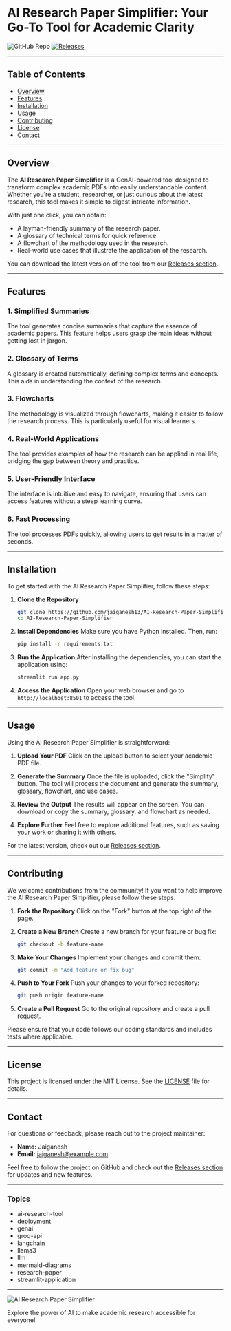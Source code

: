 # AI Research Paper Simplifier: Your Go-To Tool for Academic Clarity

![GitHub Repo](https://img.shields.io/badge/GitHub-Repo-blue.svg) [![Releases](https://img.shields.io/badge/Releases-v1.0-orange.svg)](https://github.com/jaiganesh13/AI-Research-Paper-Simplifier/releases)

---

## Table of Contents

- [Overview](#overview)
- [Features](#features)
- [Installation](#installation)
- [Usage](#usage)
- [Contributing](#contributing)
- [License](#license)
- [Contact](#contact)

---

## Overview

The **AI Research Paper Simplifier** is a GenAI-powered tool designed to transform complex academic PDFs into easily understandable content. Whether you're a student, researcher, or just curious about the latest research, this tool makes it simple to digest intricate information.

With just one click, you can obtain:

- A layman-friendly summary of the research paper.
- A glossary of technical terms for quick reference.
- A flowchart of the methodology used in the research.
- Real-world use cases that illustrate the application of the research.

You can download the latest version of the tool from our [Releases section](https://github.com/jaiganesh13/AI-Research-Paper-Simplifier/releases).

---

## Features

### 1. Simplified Summaries
The tool generates concise summaries that capture the essence of academic papers. This feature helps users grasp the main ideas without getting lost in jargon.

### 2. Glossary of Terms
A glossary is created automatically, defining complex terms and concepts. This aids in understanding the context of the research.

### 3. Flowcharts
The methodology is visualized through flowcharts, making it easier to follow the research process. This is particularly useful for visual learners.

### 4. Real-World Applications
The tool provides examples of how the research can be applied in real life, bridging the gap between theory and practice.

### 5. User-Friendly Interface
The interface is intuitive and easy to navigate, ensuring that users can access features without a steep learning curve.

### 6. Fast Processing
The tool processes PDFs quickly, allowing users to get results in a matter of seconds.

---

## Installation

To get started with the AI Research Paper Simplifier, follow these steps:

1. **Clone the Repository**
   ```bash
   git clone https://github.com/jaiganesh13/AI-Research-Paper-Simplifier.git
   cd AI-Research-Paper-Simplifier
   ```

2. **Install Dependencies**
   Make sure you have Python installed. Then, run:
   ```bash
   pip install -r requirements.txt
   ```

3. **Run the Application**
   After installing the dependencies, you can start the application using:
   ```bash
   streamlit run app.py
   ```

4. **Access the Application**
   Open your web browser and go to `http://localhost:8501` to access the tool.

---

## Usage

Using the AI Research Paper Simplifier is straightforward:

1. **Upload Your PDF**
   Click on the upload button to select your academic PDF file.

2. **Generate the Summary**
   Once the file is uploaded, click the "Simplify" button. The tool will process the document and generate the summary, glossary, flowchart, and use cases.

3. **Review the Output**
   The results will appear on the screen. You can download or copy the summary, glossary, and flowchart as needed.

4. **Explore Further**
   Feel free to explore additional features, such as saving your work or sharing it with others.

For the latest version, check out our [Releases section](https://github.com/jaiganesh13/AI-Research-Paper-Simplifier/releases).

---

## Contributing

We welcome contributions from the community! If you want to help improve the AI Research Paper Simplifier, please follow these steps:

1. **Fork the Repository**
   Click on the "Fork" button at the top right of the page.

2. **Create a New Branch**
   Create a new branch for your feature or bug fix:
   ```bash
   git checkout -b feature-name
   ```

3. **Make Your Changes**
   Implement your changes and commit them:
   ```bash
   git commit -m "Add feature or fix bug"
   ```

4. **Push to Your Fork**
   Push your changes to your forked repository:
   ```bash
   git push origin feature-name
   ```

5. **Create a Pull Request**
   Go to the original repository and create a pull request.

Please ensure that your code follows our coding standards and includes tests where applicable.

---

## License

This project is licensed under the MIT License. See the [LICENSE](LICENSE) file for details.

---

## Contact

For questions or feedback, please reach out to the project maintainer:

- **Name:** Jaiganesh
- **Email:** jaiganesh@example.com

Feel free to follow the project on GitHub and check out the [Releases section](https://github.com/jaiganesh13/AI-Research-Paper-Simplifier/releases) for updates and new features. 

---

### Topics

- ai-research-tool
- deployment
- genai
- groq-api
- langchain
- llama3
- llm
- mermaid-diagrams
- research-paper
- streamlit-application

---

![AI Research Paper Simplifier](https://example.com/image.png)

Explore the power of AI to make academic research accessible for everyone!